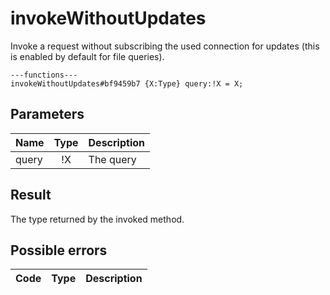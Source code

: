 # invokeWithoutUpdates
Invoke a request without subscribing the used connection for updates (this is enabled by default for file queries).

```
---functions---
invokeWithoutUpdates#bf9459b7 {X:Type} query:!X = X;
```

## Parameters
| Name | Type | Description |
| ---- | :----: | ----------- |
| query | !X | The query |


## Result
The type returned by the invoked method.

## Possible errors
| Code | Type | Description |
| ---- | :----: | ----------- |

